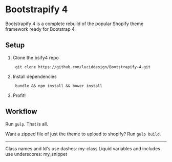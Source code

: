 # Bootstrapify 4

Bootstrapify 4 is a complete rebuild of the popular Shopify theme framework ready for Bootstrap 4.

## Setup

1. Clone the bsify4 repo

        git clone https://github.com/luciddesign/Bootstrapify-4.git

2. Install dependencies

        bundle && npm install && bower install

3. Profit!

## Workflow

Run `gulp`. That is all.

Want a zipped file of just the theme to upload to shopify? Run `gulp build`.









******

Class names and Id's use dashes: my-class
Liquid variables and includes use underscores: my_snippet